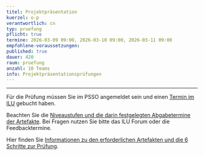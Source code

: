 ```yaml
---
titel: Projektpräsentation
kuerzel: o-p
verantwortlich: cn
typ: pruefung
pflicht: true
termine: 2026-03-09 09:00, 2026-03-10 09:00, 2026-03-11 09:00
empfohlene-voraussetzungen: 
published: true
dauer: 420
raum: pruefung
anzahl: 10 Teams
info: Projektpräsentationsprüfungen
---
```


<hr> 

Für die Prüfung müssen Sie im PSSO angemeldet sein und einen [Termin im ILU](https://ilu.th-koeln.de/ilias.php?baseClass=ilrepositorygui&cmdNode=yk:m2&cmdClass=ilObjBookingPoolGUI&cmd=render&ref_id=553843) gebucht haben.

Beachten Sie die [Niveaustufen und die darin festgelegten Abgabetermine der Artefakte](https://th-koeln.github.io/mi-bachelor-screendesign/niveaustufen/). Bei Fragen nutzen Sie bitte das ILU Forum oder die Feedbacktermine.

Hier finden Sie [Informationen zu den erforderlichen Artefakten und die 6 Schritte zur Prüfung](https://th-koeln.github.io/mi-bachelor-screendesign/#pr%C3%BCfung--erforderliche-artefakte). 
